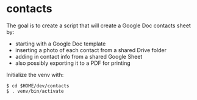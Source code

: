 # contacts
The goal is to create a script that will create a Google Doc contacts sheet by:
 - starting with a Google Doc template
 - inserting a photo of each contact from a shared Drive folder
 - adding in contact info from a shared Google Sheet
 - also possibly exporting it to a PDF for printing

Initialize the venv with:
```shell
$ cd $HOME/dev/contacts
$ . venv/bin/activate
```
